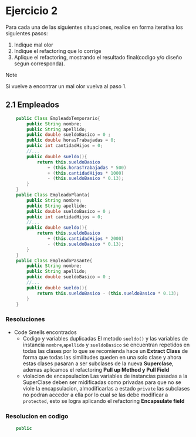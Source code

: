# Ejercicio 2
Para cada una de las siguientes situaciones, realice en forma iterativa los siguientes pasos:
1. Indique mal olor
2. Indique el refactoring que lo corrige
3. Aplique el refactoring, mostrando el resultado final(codigo y/o diseño segun corresponda).
> [!NOTE]
> Si vuelve a encontrar un mal olor vuelva al paso 1.
## 2.1 Empleados 
``` java
    public Class EmpleadoTemporario{
        public String nombre;
        public String apellido;
        public double sueldoBasico = 0 ;
        public double horasTrabajadas = 0;
        public int cantidadHijos = 0;
        //...
        public double sueldo(){
            return this.sueldoBasico
                + (this.horasTrabajadas * 500)
                + (this.cantidadHijos * 1000)
                - (this.sueldoBasico * 0.13);
        }
    }
    public Class EmpleadoPlanta{
        public String nombre;
        public String apellido;
        public double sueldoBasico = 0 ;
        public int cantidadHijos = 0; 
        //...
        public double sueldo(){
            return this.sueldoBasico
                + (this.cantidadHijos * 2000)
                - (this.sueldoBasico * 0.13);
        }
    }
    public Class EmpleadoPasante{
        public String nombre;
        public String apellido;
        public double sueldoBasico = 0 ; 
        //...
        public double sueldo(){
            return this.sueldoBasico - (this.sueldoBasico * 0.13);
        }
    }
```
### Resoluciones 
+  Code Smells encontrados
    + Codigo y variables duplicadas
        El metodo `sueldo()` y las variables de instancia `nombre`,`apellido` y `sueldoBasico` se encuentran repetidos en todas las clases por lo que se recomienda hace un **Extract Class** de forma que todas las similitudes queden en una solo clase y ahora estas clases pasaran a ser subclases de la nueva **Superclase**, ademas aplicamos el refactoring **Pull up Method y Pull Field**
    + violacion de encapsulacion
        Las variables de instancias pasadas a la SuperClase deben ser midificadas como privadas para que no se viole la encapsulacion, almodificarlas a estado `private` las subclases no podran acceder a ella por lo cual se las debe modificar a `protected`, esto se logra aplicando el refactoring **Encapsulate field**
### Resolucion en codigo
``` java
    public  
```